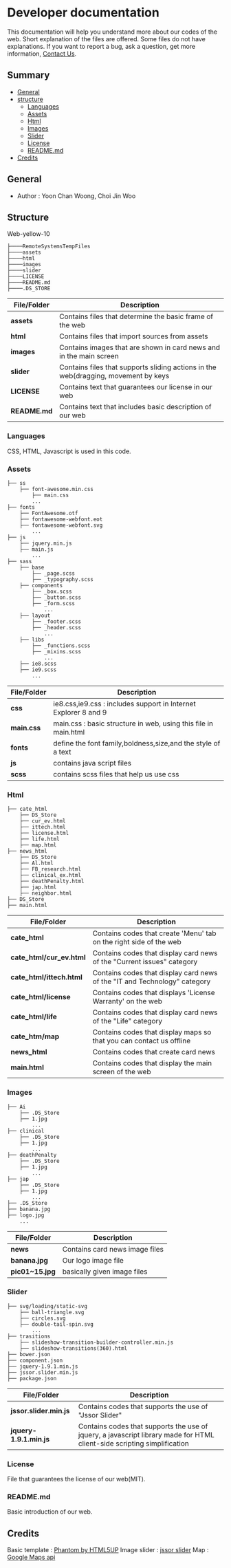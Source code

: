 # Developer documentation #
This documentation will help you understand more about our codes of the web.
Short explanation of the files are offered. Some files do not have explanations.
If you want to report a bug, ask a question, get more information, [Contact Us](ttps://github.com/ParkShinHyun92/Web_yellow_9/issues).

## Summary ##

- [General](#general)
- [structure](#structure)
    * [Languages](#languages)
    * [Assets](#Assets)
    * [Html](#Html)
    * [Images](#Images)
    * [Slider](#Slider)
	* [License](#License)
	* [README.md](#README.md)
- [Credits](#Credits)

## General ##
- Author :  Yoon Chan Woong, Choi Jin Woo

## Structure ##
Web-yellow-10
```
├────RemoteSystemsTempFiles
├────assets
├────html
├────images
├────slider
├────LICENSE
├────README.md
├────.DS_STORE
```

|File/Folder|Description|
|---|---|
|**assets**|Contains files that determine the basic frame of the web|
|**html**|Contains files that import sources from assets|
|**images**|Contains images that are shown in card news and in the main screen|
|**slider**|Contains files that supports sliding actions in the web(dragging, movement by keys|
|**LICENSE**|Contains text that guarantees our license in our web|
|**README.md**|Contains text that includes basic description of our web|


### Languages ###
CSS, HTML, Javascript is used in this code.


### Assets ###
```
├── ss
    ├── font-awesome.min.css
        ├── main.css
		...
├── fonts
	├── FontAwesome.otf
	├── fontawesome-webfont.eot
	├── fontawesome-webfont.svg
		...
├── js
	├── jquery.min.js
	├── main.js
		...
├── sass
	├── base
		├── _page.scss
		├── _typography.scss
	├── components
		├── _box.scss
		├── _button.scss
		├── _form.scss
			...
	├── layout
		├── _footer.scss
		├── _header.scss
			...
	├── libs
		├── _functions.scss
		├── _mixins.scss
			...
	├── ie8.scss
	├── ie9.scss
		...
```
|File/Folder|Description|
|---|---|
|**css**|ie8.css,ie9.css : includes support in Internet Explorer 8 and 9|
|**main.css**|main.css : basic structure in web, using this file in main.html|
|**fonts**|define the font family,boldness,size,and the style of a text|
|**js**|contains java script files|
|**scss**|contains scss files that help us use css|

### Html ###
```
├── cate_html
	├── DS_Store
	├── cur_ev.html
	├── ittech.html
	├── license.html
	├── life.html
	├── map.html
├── news_html
	├── DS_Store
	├── Al.html
	├── FB_research.html
	├── clinical_ex.html
	├── deathPenalty.html
	├── jap.html
	├── neighbor.html
├── DS_Store
├── main.html
```


|File/Folder|Description|
|---|---|
|**cate_html**|Contains codes that create 'Menu' tab on the right side of the web|
|**cate_html/cur_ev.html**|Contains codes that display card news of the "Current issues" category|
|**cate_html/ittech.html**|Contains codes that display card news of the "IT and Technology" category|
|**cate_html/license**|Contains codes that displays 'License Warranty' on the web|
|**cate_html/life**|Contains codes that display card news of the "Life" category|
|**cate_htm/map**|Contains codes that display maps so that you can contact us offline|
|**news_html**|Contains codes that create card news|
|**main.html**|Contains codes that display the main screen of the web|


### Images ###
```
├── Ai
	├── .DS_Store
	├── 1.jpg
		...
├── clinical
	├── .DS_Store
	├── 1.jpg
		...
├── deathPenalty
	├── .DS_Store
	├── 1.jpg
		...
├── jap
	├── .DS_Store
	├── 1.jpg
		...
├── .DS_Store
├── banana.jpg
├── logo.jpg
	...
```

|File/Folder|Description|
|---|---|
|**news**|Contains card news image files |
|**banana.jpg**|Our logo image file|
|**pic01~15.jpg**|basically given image files|


### Slider ###
```
├── svg/loading/static-svg
	├── ball-triangle.svg
	├── circles.svg
	├── double-tail-spin.svg
		...
├── trasitions
	├── slideshow-transition-builder-controller.min.js
	├── slideshow-transitions(360).html
├── bower.json
├── component.json
├── jquery-1.9.1.min.js
├── jssor.slider.min.js
├── package.json
```


|File/Folder|Description|
|---|---|
|**jssor.slider.min.js**|Contains codes that supports the use of "Jssor Slider"|
|**jquery-1.9.1.min.js**|Contains codes that supports the use of jquery, a javascript library made for HTML client-side scripting simplification|


### License ###
File that guarantees the license of our web(MIT).

### README.md ###
Basic introduction of our web.

## Credits ##
Basic template : [Phantom by HTML5UP](https://html5up.net)
Image slider : [jssor slider](https://www.jssor.com)
Map : [Google Maps api](https://developers.google.com/maps/documentation/javascript/adding-a-google-map?hl=ko)
